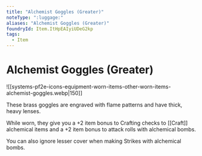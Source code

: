 ```yaml
---
title: "Alchemist Goggles (Greater)"
noteType: ":luggage:"
aliases: "Alchemist Goggles (Greater)"
foundryId: Item.ItHpEAIyiUDeG2kp
tags:
  - Item
---
```


# Alchemist Goggles (Greater)
![[systems-pf2e-icons-equipment-worn-items-other-worn-items-alchemist-goggles.webp|150]]

These brass goggles are engraved with flame patterns and have thick, heavy lenses.

While worn, they give you a +2 item bonus to Crafting checks to [[Craft]] alchemical items and a +2 item bonus to attack rolls with alchemical bombs.

You can also ignore lesser cover when making Strikes with alchemical bombs.

